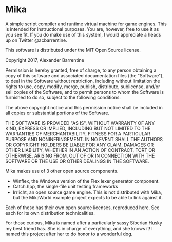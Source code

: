 # Mika
A simple script compiler and runtime virtual machine for game engines. This is intended for instructional purposes. You are, however, free to use it as you see fit. If you do make use of this system, I would appreciate a heads up on Twitter @acbarrentine.

This software is distributed under the MIT Open Source license.

Copyright 2017, Alexander Barrentine

Permission is hereby granted, free of charge, to any person obtaining a copy of this software and associated documentation files (the "Software"), to deal in the Software without restriction, including without limitation the rights to use, copy, modify, merge, publish, distribute, sublicense, and/or sell copies of the Software, and to permit persons to whom the Software is furnished to do so, subject to the following conditions:

The above copyright notice and this permission notice shall be included in all copies or substantial portions of the Software.

THE SOFTWARE IS PROVIDED "AS IS", WITHOUT WARRANTY OF ANY KIND, EXPRESS OR IMPLIED, INCLUDING BUT NOT LIMITED TO THE WARRANTIES OF MERCHANTABILITY, FITNESS FOR A PARTICULAR PURPOSE AND NONINFRINGEMENT. IN NO EVENT SHALL THE AUTHORS OR COPYRIGHT HOLDERS BE LIABLE FOR ANY CLAIM, DAMAGES OR OTHER LIABILITY, WHETHER IN AN ACTION OF CONTRACT, TORT OR OTHERWISE, ARISING FROM, OUT OF OR IN CONNECTION WITH THE SOFTWARE OR THE USE OR OTHER DEALINGS IN THE SOFTWARE.

Mika makes use of 3 other open source components.
* Winflex, the Windows version of the Flex lexer generator component.
* Catch.hpp, the single-file unit testing frameworks
* Irrlicht, an open source game engine. This is not distributed with Mika, but the MikaWorld example project expects to be able to link against it.

Each of these has their own open source licenses, reproduced here. See each for its own distribution technicalities.

For those curious, Mika is named after a particularly sassy Siberian Husky my best friend has. She is in charge of everything, and she knows it! I named this project after her to do honor to a wonderful dog.